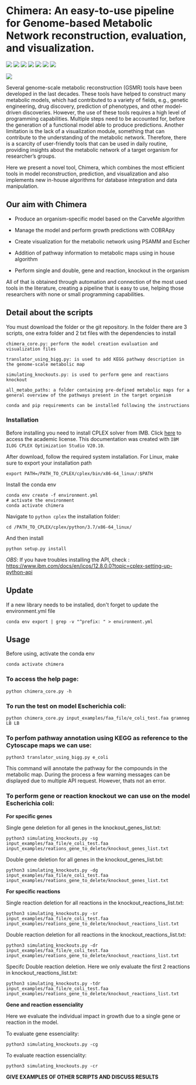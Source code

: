 # Chimera: An easy-to-use pipeline for Genome-based Metabolic Network reconstruction, evaluation, and visualization.
![](https://img.shields.io/badge/<python>-<3.7>-informational?style=flat&logo=<LOGO_NAME>&logoColor=white&color=2bbc8a) ![](https://img.shields.io/badge/<carveme>-<1.4.1>-informational?style=flat&logo=<LOGO_NAME>&logoColor=white&color=2bbc8a) ![](https://img.shields.io/badge/<diamond>-<v2.0.9.147>-informational?style=flat&logo=<LOGO_NAME>&logoColor=white&color=2bbc8a) ![](https://img.shields.io/badge/<cobrapy>-<0.22.1>-informational?style=flat&logo=<LOGO_NAME>&logoColor=white&color=2bbc8a) ![](https://img.shields.io/badge/<escher>-<1.7.3>-informational?style=flat&logo=<LOGO_NAME>&logoColor=white&color=2bbc8a) ![](https://img.shields.io/badge/<psamm>-<1.1.2>-informational?style=flat&logo=<LOGO_NAME>&logoColor=white&color=2bbc8a) ![](https://img.shields.io/badge/<cplex>-<studio20.10>-informational?style=flat&logo=<LOGO_NAME>&logoColor=white&color=2bbc8a)

![](https://imgur.com/a/AQYwl4O)

Several genome-scale metabolic reconstruction (GSMR) tools have been developed in the last decades. These tools have helped to construct many metabolic models, which had contributed to a variety of fields, e.g., genetic engineering, drug discovery, prediction of phenotypes, and other model-driven discoveries. However, the use of these tools requires a high level of programming capabilities. Multiple steps need to be accounted for, before the generation of a functional model able to produce predictions. Another limitation is the lack of a visualization module, something that can contribute to the understanding of the metabolic network. Therefore, there is a scarcity of user-friendly tools that can be used in daily routine, providing insights about the metabolic network of a target organism for researcher’s groups.

Here we present a novel tool, Chimera, which combines the most efficient tools in model reconstruction, prediction, and visualization and also implements new in-house algorithms for database integration and data manipulation. 

## Our aim with Chimera

- Produce an organism-specific model based on the CarveMe algorithm 

- Manage the model and perform growth predictions with COBRApy 

- Create visualization for the metabolic network using PSAMM and Escher 

- Addition of pathway information to metabolic maps using in house algorithm 

- Perform single and double, gene and reaction, knockout in the organism 


All of that is obtained through automation and connection of the most used tools in the literature, creating a pipeline that is easy to use, helping those researchers with none or small programming capabilities.


## Detail about the scripts

You must download the folder or the git repository. In the folder there are 3 scripts, one extra folder and 2 txt files with the dependencies to install

```
chimera_core.py: perform the model creation evaluation and visualization files

translator_using_bigg.py: is used to add KEGG pathway description in the genome-scale metabolic map

simulating_knockouts.py: is used to perform gene and reactions knockout

all_metabo_paths: a folder containing pre-defined metabolic maps for a general overview of the pathways present in the target organism
```
`conda and pip requirements can be installed following the instructions`
### Installation

Before installing you need to install CPLEX solver from IMB. Click [here](https://community.ibm.com/community/user/datascience/blogs/xavier-nodet1/2020/07/09/cplex-free-for-students) to access the academic license. This documentation was created with `IBM ILOG CPLEX Optimization Studio V20.10`.

After download, follow the required system installation. For Linux, make sure to export your installation path

```
export PATH=/PATH_TO_CPLEX/cplex/bin/x86-64_linux/:$PATH
```

Install the conda env

```
conda env create -f environment.yml
# activate the environment
conda activate chimera
```

Navigate to `python cplex` the installation folder:

```
cd /PATH_TO_CPLEX/cplex/python/3.7/x86-64_linux/
```

And then install

```
python setup.py install
```
_OBS_: If you have troubles installing the API, check : https://www.ibm.com/docs/en/icos/12.8.0.0?topic=cplex-setting-up-python-api

## Update

If a new library needs to be installed, don't forget to update the environment.yml file

```
conda env export | grep -v "^prefix: " > environment.yml
```

## Usage

Before using, activate the conda env

```
conda activate chimera
```

### To access the help page:

```
python chimera_core.py -h
```

### To run the test on model  __Escherichia coli__:

```
python chimera_core.py input_examples/faa_file/e_coli_test.faa gramneg LB LB
```
### To perfom pathway annotation using KEGG as reference to the Cytoscape maps we can use:

```
python3 translator_using_bigg.py e_coli
```
This command will annotate the pathway for the compounds in the metabolic map. During the process a few warning messages can be displayed due to multiple API request. However, thats not an error.

### To perform gene or reaction knockout we can use on the model __Escherichia coli__:

**For specific genes**

Single gene deletion for all genes in the knockout_genes_list.txt:

```
python3 simulating_knockouts.py -sg input_examples/faa_file/e_coli_test.faa input_examples/reations_gene_to_delete/knockout_genes_list.txt

```
Double gene deletion for all genes in the knockout_genes_list.txt:

```
python3 simulating_knockouts.py -dg input_examples/faa_file/e_coli_test.faa input_examples/reations_gene_to_delete/knockout_genes_list.txt

```

**For specific reactions**

Single reaction deletion for all reactions in the knockout_reactions_list.txt:

```
python3 simulating_knockouts.py -sr input_examples/faa_file/e_coli_test.faa input_examples/reations_gene_to_delete/knockout_reactions_list.txt

```
Double reaction deletion for all reactions in the knockout_reactions_list.txt:

```
python3 simulating_knockouts.py -dr input_examples/faa_file/e_coli_test.faa input_examples/reations_gene_to_delete/knockout_reactions_list.txt

```
Specifc Double reaction deletion. Here we only evaluate the first 2 reactions in  knockout_reactions_list.txt:

```
python3 simulating_knockouts.py -tdr input_examples/faa_file/e_coli_test.faa input_examples/reations_gene_to_delete/knockout_reactions_list.txt

```
**Gene and reaction essenciality**

Here we evaluate the individual impact in growth due to a single gene or reaction in the model.

To evaluate gene essenciality:

```
python3 simulating_knockouts.py -cg

```
To evaluate reaction essenciality:

```
python3 simulating_knockouts.py -cr

```

**GIVE EXAMPLES OF OTHER SCRIPTS AND DISCUSS RESULTS**

